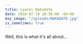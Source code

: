 ```yaml
---
title: Laurel Nakadate
date: 2016-07-19 18:58:00 -04:00
key_image: "/uploads/NAKADATE.jpg"
is_sometimes: true
---
```


Well, this is what it's all about...